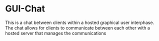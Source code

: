 # GUI-Chat
This is a chat between clients within a hosted graphical user interphase.
The chat allows for clients to communicate between each other with a hosted server that manages the communications
